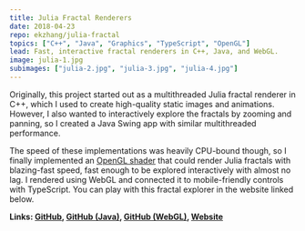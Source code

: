 ```yaml
---
title: Julia Fractal Renderers
date: 2018-04-23
repo: ekzhang/julia-fractal
topics: ["C++", "Java", "Graphics", "TypeScript", "OpenGL"]
lead: Fast, interactive fractal renderers in C++, Java, and WebGL.
image: julia-1.jpg
subimages: ["julia-2.jpg", "julia-3.jpg", "julia-4.jpg"]
---
```


Originally, this project started out as a multithreaded Julia fractal renderer
in C++, which I used to create high-quality static images and animations.
However, I also wanted to interactively explore the fractals by zooming and
panning, so I created a Java Swing app with similar multithreaded performance.

The speed of these implementations was heavily CPU-bound though, so I finally
implemented an
[OpenGL shader](https://en.wikipedia.org/wiki/OpenGL_Shading_Language) that
could render Julia fractals with blazing-fast speed, fast enough to be explored
interactively with almost no lag. I rendered using WebGL and connected it to
mobile-friendly controls with TypeScript. You can play with this fractal
explorer in the website linked below.

**Links: [GitHub](https://github.com/ekzhang/julia-fractal),
[GitHub (Java)](https://github.com/ekzhang/julia-viewer),
[GitHub (WebGL)](https://github.com/ekzhang/webgl-julia-viewer),
[Website](https://ekzhang.github.io/webgl-julia-viewer/)**

